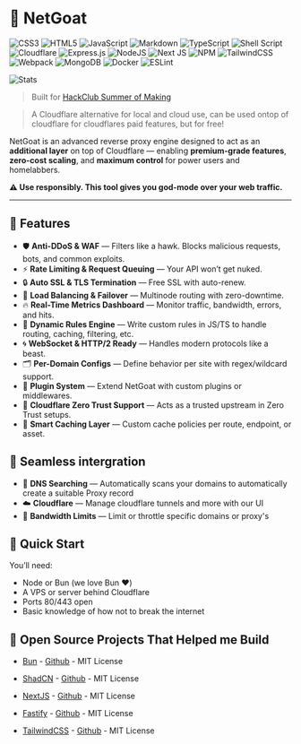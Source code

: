 # 🐐 NetGoat

 ![CSS3](https://img.shields.io/badge/css3-%231572B6.svg?style=for-the-badge&logo=css3&logoColor=white) ![HTML5](https://img.shields.io/badge/html5-%23E34F26.svg?style=for-the-badge&logo=html5&logoColor=white) ![JavaScript](https://img.shields.io/badge/javascript-%23323330.svg?style=for-the-badge&logo=javascript&logoColor=%23F7DF1E) ![Markdown](https://img.shields.io/badge/markdown-%23000000.svg?style=for-the-badge&logo=markdown&logoColor=white) ![TypeScript](https://img.shields.io/badge/typescript-%23007ACC.svg?style=for-the-badge&logo=typescript&logoColor=white) ![Shell Script](https://img.shields.io/badge/shell_script-%23121011.svg?style=for-the-badge&logo=gnu-bash&logoColor=white) ![Cloudflare](https://img.shields.io/badge/Cloudflare-F38020?style=for-the-badge&logo=Cloudflare&logoColor=white)  ![Express.js](https://img.shields.io/badge/express.js-%23404d59.svg?style=for-the-badge&logo=express&logoColor=%2361DAFB) ![NodeJS](https://img.shields.io/badge/node.js-6DA55F?style=for-the-badge&logo=node.js&logoColor=white) ![Next JS](https://img.shields.io/badge/Next-black?style=for-the-badge&logo=next.js&logoColor=white) ![NPM](https://img.shields.io/badge/NPM-%23000000.svg?style=for-the-badge&logo=npm&logoColor=white) ![TailwindCSS](https://img.shields.io/badge/tailwindcss-%2338B2AC.svg?style=for-the-badge&logo=tailwind-css&logoColor=white)![Webpack](https://img.shields.io/badge/webpack-%238DD6F9.svg?style=for-the-badge&logo=webpack&logoColor=black)  ![MongoDB](https://img.shields.io/badge/MongoDB-%234ea94b.svg?style=for-the-badge&logo=mongodb&logoColor=white)
![Docker](https://img.shields.io/badge/docker-%230db7ed.svg?style=for-the-badge&logo=docker&logoColor=white)
 ![ESLint](https://img.shields.io/badge/ESLint-4B3263?style=for-the-badge&logo=eslint&logoColor=white) 

![Stats](https://hackatime-badge.hackclub.com/U082B71HP8B/NetGoat)

> Built for [HackClub Summer of Making](https://summer.hackclub.com)

> A Cloudflare alternative for local and cloud use, can be used ontop of cloudflare for cloudflares paid features, but for free!

NetGoat is an advanced reverse proxy engine designed to act as an **additional layer** on top of Cloudflare — enabling **premium-grade features**, **zero-cost scaling**, and **maximum control** for power users and homelabbers.

**⚠️ Use responsibly. This tool gives you god-mode over your web traffic.**

---

## 🚀 Features

- 🛡️ **Anti-DDoS & WAF** — Filters like a hawk. Blocks malicious requests, bots, and common exploits.
- ⚡ **Rate Limiting & Request Queuing** — Your API won’t get nuked.
- 🔒 **Auto SSL & TLS Termination** — Free SSL with auto-renew.
- 🔁 **Load Balancing & Failover** — Multinode routing with zero-downtime.
- 🔥 **Real-Time Metrics Dashboard** — Monitor traffic, bandwidth, errors, and hits.
- 🧠 **Dynamic Rules Engine** — Write custom rules in JS/TS to handle routing, caching, filtering, etc.
- 🌀 **WebSocket & HTTP/2 Ready** — Handles modern protocols like a beast.
- 🗂️ **Per-Domain Configs** — Define behavior per site with regex/wildcard support.
- 🧬 **Plugin System** — Extend NetGoat with custom plugins or middlewares.
- 🔗 **Cloudflare Zero Trust Support** — Acts as a trusted upstream in Zero Trust setups.
- 🧠 **Smart Caching Layer** — Custom cache policies per route, endpoint, or asset.

## 🔌 Seamless intergration

- 🧭 **DNS Searching** — Automatically scans your domains to automatically create a suitable Proxy record
- ☁️ **Cloudflare** — Manage cloudflare tunnels and more with our UI
- 📏 **Bandwidth Limits** — Limit or throttle specific domains or proxy's

## 🐳 Quick Start
You’ll need:
- Node or Bun (we love Bun ❤️)
- A VPS or server behind Cloudflare
- Ports 80/443 open
- Basic knowledge of how not to break the internet

## 💖 Open Source Projects That Helped me Build
* [Bun](https://bun.sh) - [Github](https://github.com/oven-sh/bun) - MIT License

* [ShadCN](https://ui.shadcn.com) - [Github](https://github.com/shadcn-ui/ui) - MIT License

* [NextJS](https://nextjs.org/) - [Github](https://github.com/vercel/next.js/) - MIT License

* [Fastify](https://fastify.dev) - [Github](https://github.com/fastify/fastify) - MIT License

* [TailwindCSS](https://tailwindcss.com) - [Github](https://github.com/tailwindlabs/tailwindcss) - MIT License
